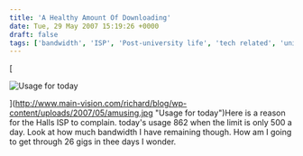 ```yaml
---
title: 'A Healthy Amount Of Downloading'
date: Tue, 29 May 2007 15:19:26 +0000
draft: false
tags: ['bandwidth', 'ISP', 'Post-university life', 'tech related', 'university']
---
```


[](http://www.main-vision.com/richard/blog/wp-content/uploads/2007/05/amusing.jpg "Usage for today")[

![Usage for today](http://www.main-vision.com/richard/blog/wp-content/uploads/2007/05/amusing.jpg)

](http://www.main-vision.com/richard/blog/wp-content/uploads/2007/05/amusing.jpg "Usage for today")[](http://www.main-vision.com/richard/blog/wp-content/uploads/2007/05/amusing.jpg "Usage for today")Here is a reason for the Halls ISP to complain. today's usage 862 when the limit is only 500 a day. Look at how much bandwidth I have remaining though. How am I going to get through 26 gigs in thee days I wonder.